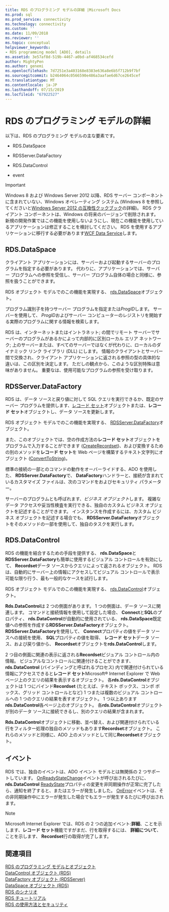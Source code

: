 ```yaml
---
title: RDS のプログラミング モデルの詳細 |Microsoft Docs
ms.prod: sql
ms.prod_service: connectivity
ms.technology: connectivity
ms.custom: ''
ms.date: 11/09/2018
ms.reviewer: ''
ms.topic: conceptual
helpviewer_keywords:
- RDS programming model [ADO], details
ms.assetid: 3e57af8d-519b-4467-a0bd-af468534cefd
author: MightyPen
ms.author: genemi
ms.openlocfilehash: 7d7251e3a403168e8383e636a8e6b5f712b9f7bf
ms.sourcegitcommit: b2464064c0566590e486a3aafae6d67ce2645cef
ms.translationtype: MT
ms.contentlocale: ja-JP
ms.lasthandoff: 07/15/2019
ms.locfileid: "67922527"
---
```

# <a name="rds-programming-model-in-detail"></a>RDS のプログラミング モデルの詳細
以下は、RDS のプログラミング モデルの主な要素です。  
  
-   RDS.DataSpace  
  
-   RDSServer.DataFactory  
  
-   RDS.DataControl  
  
-   event  
  
> [!IMPORTANT]
>  Windows 8 および Windows Server 2012 以降、RDS サーバー コンポーネントに含まれていない、Windows オペレーティング システム (Windows 8 を参照してくださいと[Windows Server 2012 の互換性クックブック](https://www.microsoft.com/download/details.aspx?id=27416)の詳細)。 RDS クライアント コンポーネントは、Windows の将来のバージョンで削除されます。 新規の開発作業ではこの機能を使用しないようにし、現在この機能を使用しているアプリケーションは修正することを検討してください。 RDS を使用するアプリケーションに移行する必要があります[WCF Data Service](https://go.microsoft.com/fwlink/?LinkId=199565)します。  
  
## <a name="rdsdataspace"></a>RDS.DataSpace  
 クライアント アプリケーションには、サーバーおよび起動するサーバーのプログラムを指定する必要があります。 代わりに、アプリケーションでは、サーバー プログラムへの参照を受信し、サーバー プログラム自体の場合と同様に、参照を扱うことができます。  
  
 RDS オブジェクト モデルでのこの機能を実現する、 [rds.DataSpace](../../../ado/reference/rds-api/dataspace-object-rds.md)オブジェクト。  
  
 プログラム識別子を持つサーバー プログラムを指定または*ProgID*します。 サーバーを使用して、 *ProgID*およびサーバー コンピューターのレジストリを開始する実際のプログラムに関する情報を検索します。  
  
 RDS は、インターネットまたはイントラネット; の間でリモート サーバーでサーバーのプログラムがあるかによって内部的に区別ローカル エリア ネットワーク; 上のサーバーまたは、すべてのサーバーではなくが代わりに、ローカルのダイナミック リンク ライブラリ (DLL) にします。 情報のクライアントとサーバー間で交換され、クライアント アプリケーションに返される参照の型の具体的な違いは、この区別を決定します。 ただしの観点から、このような区別特殊は意味がありません。 重要なは、使用可能なプログラムの参照を受け取ります。  
  
## <a name="rdsserverdatafactory"></a>RDSServer.DataFactory  
 RDS は、データ ソースと戻り値に対して SQL クエリを実行できるか、既定のサーバー プログラムを提供します、[レコード セット](../../../ado/reference/ado-api/recordset-object-ado.md)オブジェクトまたは、**レコード セット**オブジェクトし、データ ソースを更新します。  
  
 RDS オブジェクト モデルでのこの機能を実現する、 [RDSServer.DataFactory](../../../ado/reference/rds-api/datafactory-object-rdsserver.md)オブジェクト。  
  
 また、このオブジェクトでは、空の作成方法の**レコード セット**オブジェクトをプログラムで入力することができます ([CreateRecordset](../../../ado/reference/rds-api/createrecordset-method-rds.md))、および変換するための別のメソッドを**レコード セット**を Web ページを構築するテキスト文字列にオブジェクト ([ConvertToString](../../../ado/reference/rds-api/converttostring-method-rds.md))。  
  
 標準の接続の一部とのコマンドの動作をオーバーライドする、ADO を使用した、 **RDSServer.DataFactory**で、 **DataFactory**ハンドラーと、接続が含まれているカスタマイズ ファイルは、次のコマンドをおよびセキュリティ パラメーター。  
  
 サーバーのプログラムとも呼ばれます、*ビジネス オブジェクト*します。 複雑なデータ アクセスや妥当性検査を実行できる、独自のカスタム ビジネス オブジェクトを記述することができます。 インスタンスを作成するには、カスタム ビジネス オブジェクトを記述する場合でも、 **RDSServer.DataFactory**オブジェクトをそのメソッドの一部を使用して、独自のタスクを実行します。  
  
## <a name="rdsdatacontrol"></a>RDS.DataControl  
 RDS の機能を結合するための手段を提供する、 **rds.DataSpace**と**RDSServer.DataFactory**も簡単に使用するビジュアル コントロールを有効にして、 **Recordset**データ ソースからクエリによって返されるオブジェクト。 RDS は、自動的にサーバー上の情報にアクセスしてビジュアル コントロールで表示可能な限り行う、最も一般的なケースを試行します。  
  
 RDS オブジェクト モデルでのこの機能を実現する、 [rds.DataControl](../../../ado/reference/rds-api/datacontrol-object-rds.md)オブジェクト。  
  
 **Rds.DataControl**は 2 つの側面があります。 1 つの側面は、データ ソースに関連します。 コマンドと接続情報を使用して設定した場合、 **Connect**と**SQL**のプロパティ、 **rds.DataControl**が自動的に使用されている、 **rds.DataSpace**既定値への参照を作成する**RDSServer.DataFactory**オブジェクト。 **RDSServer.DataFactory**を使用して、 **Connect**プロパティの値をデータ ソースへの接続を使用、 **SQL**プロパティの値を取得、 **レコード セット**データ ソース、および戻り値から、 **Recordset**オブジェクトを**rds.DataControl**します。  
  
 2 つ目の側面に関連の表示に返される**Recordset**ビジュアル コントロール内の情報。 ビジュアルなコントロールに関連付けることができます、 **rds.DataControl** (バインディングと呼ばれるプロセス) 内で関連付けられている情報にアクセスできると**レコード セット**Microsoft® Internet Explorer で Web ページ上のクエリの結果を表示するオブジェクト。 各**rds.DataControl**オブジェクトは 1 つにバインド**Recordset** (たとえば、テキスト ボックス、コンボ ボックス、グリッド コントロールとなど) 1 つまたは複数のビジュアル コントロールへの 1 つのクエリの結果を表すオブジェクト。 1 つ以上あります**rds.DataControl**各ページ上のオブジェクト。 各**rds.DataControl**オブジェクトが別のデータ ソースに接続できるし、別のクエリの結果が含まれます。  
  
 **Rds.DataControl**オブジェクトに移動、並べ替え、および関連付けられている行をフィルター処理の独自のメソッドもあります**Recordset**オブジェクト。 これらのメソッドと同様に、ADO 上のメソッドとして同じ**Recordset**オブジェクト。  
  
## <a name="events"></a>イベント  
 RDS では、独自のイベントは、ADO イベント モデルとは無関係の 2 つサポートしています。 [OnReadyStateChange](../../../ado/reference/rds-api/onreadystatechange-event-rds.md)イベントが呼び出されるたびに、 **rds.DataControl** [ReadyState](../../../ado/reference/rds-api/readystate-property-rds.md)プロパティの変更を非同期操作が正常に完了したら、通知を終了すると、またはエラーが発生しました。 [OnError](../../../ado/reference/rds-api/onerror-event-rds.md)イベントは、その非同期操作中にエラーが発生した場合でもエラーが発生するたびに呼び出されます。  
  
> [!NOTE]
>  Microsoft Internet Explorer では、RDS の 2 つの追加イベント:**詳細**、ことを示します、**レコード セット**機能ですがまだ、行を取得するには、 **詳細について**、ことを示します、 **Recordset**行の取得が完了します。  
  
## <a name="see-also"></a>関連項目  
 [RDS のプログラミング モデルとオブジェクト](../../../ado/guide/remote-data-service/rds-programming-model-with-objects.md)   
 [DataControl オブジェクト (RDS)](../../../ado/reference/rds-api/datacontrol-object-rds.md)   
 [DataFactory オブジェクト (RDSServer)](../../../ado/reference/rds-api/datafactory-object-rdsserver.md)   
 [DataSpace オブジェクト (RDS)](../../../ado/reference/rds-api/dataspace-object-rds.md)   
 [RDS のシナリオ](../../../ado/guide/remote-data-service/rds-scenario.md)   
 [RDS チュートリアル](../../../ado/guide/remote-data-service/rds-tutorial.md)   
 [RDS の使用方法とセキュリティ](../../../ado/guide/remote-data-service/rds-usage-and-security.md)



